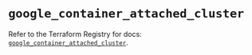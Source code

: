 # `google_container_attached_cluster`

Refer to the Terraform Registry for docs: [`google_container_attached_cluster`](https://registry.terraform.io/providers/hashicorp/google-beta/6.22.0/docs/resources/google_container_attached_cluster).
